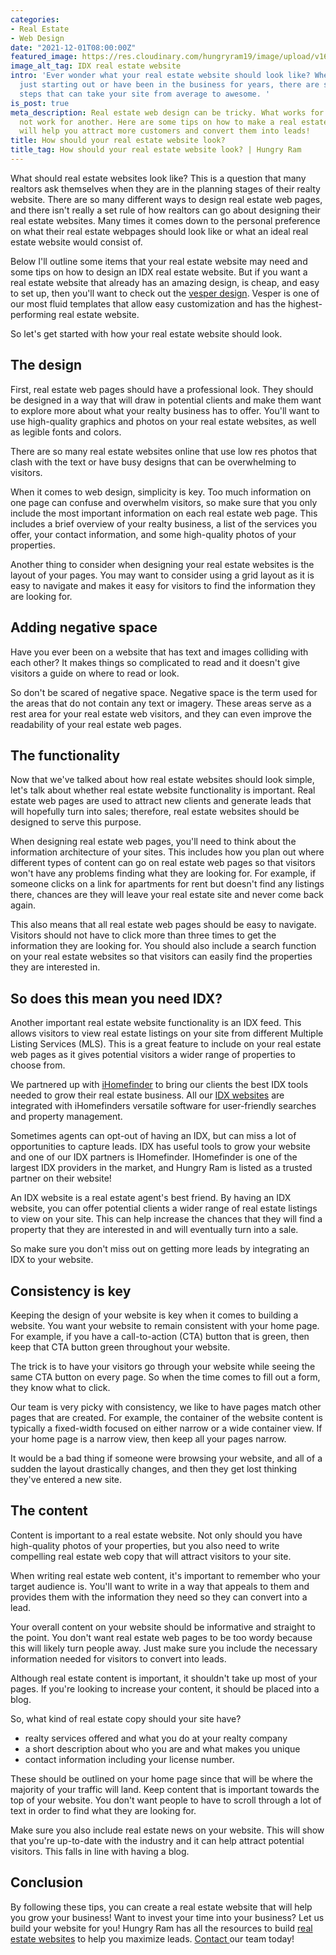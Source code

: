 ```yaml
---
categories:
- Real Estate
- Web Design
date: "2021-12-01T08:00:00Z"
featured_image: https://res.cloudinary.com/hungryram19/image/upload/v1638401928/hungryram/real-estate-webdesign_bktgwt.jpg
image_alt_tag: IDX real estate website
intro: 'Ever wonder what your real estate website should look like? Whether you''re
  just starting out or have been in the business for years, there are some simple
  steps that can take your site from average to awesome. '
is_post: true
meta_description: Real estate web design can be tricky. What works for one agent might
  not work for another. Here are some tips on how to make a real estate website that
  will help you attract more customers and convert them into leads!
title: How should your real estate website look?
title_tag: How should your real estate website look? | Hungry Ram
---
```

What should real estate websites look like? This is a question that many realtors ask themselves when they are in the planning stages of their realty website. There are so many different ways to design real estate web pages, and there isn't really a set rule of how realtors can go about designing their real estate websites. Many times it comes down to the personal preference on what their real estate webpages should look like or what an ideal real estate website would consist of.

Below I'll outline some items that your real estate website may need and some tips on how to design an IDX real estate website. But if you want a real estate website that already has an amazing design, is cheap, and easy to set up, then you'll want to check out the [vesper design](https://vesper.netlify.app/). Vesper is one of our most fluid templates that allow easy customization and has the highest-performing real estate website.

So let's get started with how your real estate website should look.

## The design

First, real estate web pages should have a professional look. They should be designed in a way that will draw in potential clients and make them want to explore more about what your realty business has to offer. You'll want to use high-quality graphics and photos on your real estate websites, as well as legible fonts and colors.

There are so many real estate websites online that use low res photos that clash with the text or have busy designs that can be overwhelming to visitors.

When it comes to web design, simplicity is key. Too much information on one page can confuse and overwhelm visitors, so make sure that you only include the most important information on each real estate web page. This includes a brief overview of your realty business, a list of the services you offer, your contact information, and some high-quality photos of your properties.

Another thing to consider when designing your real estate websites is the layout of your pages. You may want to consider using a grid layout as it is easy to navigate and makes it easy for visitors to find the information they are looking for.

## Adding negative space

Have you ever been on a website that has text and images colliding with each other? It makes things so complicated to read and it doesn't give visitors a guide on where to read or look.

So don't be scared of negative space. Negative space is the term used for the areas that do not contain any text or imagery. These areas serve as a rest area for your real estate web visitors, and they can even improve the readability of your real estate web pages.

## The functionality

Now that we've talked about how real estate websites should look simple, let's talk about whether real estate website functionality is important. Real estate web pages are used to attract new clients and generate leads that will hopefully turn into sales; therefore, real estate websites should be designed to serve this purpose.

When designing real estate web pages, you'll need to think about the information architecture of your sites. This includes how you plan out where different types of content can go on real estate web pages so that visitors won't have any problems finding what they are looking for. For example, if someone clicks on a link for apartments for rent but doesn't find any listings there, chances are they will leave your real estate site and never come back again.

This also means that all real estate web pages should be easy to navigate. Visitors should not have to click more than three times to get the information they are looking for. You should also include a search function on your real estate websites so that visitors can easily find the properties they are interested in.

## So does this mean you need IDX?

Another important real estate website functionality is an IDX feed. This allows visitors to view real estate listings on your site from different Multiple Listing Services (MLS). This is a great feature to include on your real estate web pages as it gives potential visitors a wider range of properties to choose from.

We partnered up with [iHomefinder](https://www.ihomefinder.com/blog/web-developer-resources/partner-spotlight-hungry-ram/) to bring our clients the best IDX tools needed to grow their real estate business. All our [IDX websites](/services/agent-idx-websites/) are integrated with iHomefinders versatile software for user-friendly searches and property management.

Sometimes agents can opt-out of having an IDX, but can miss a lot of opportunities to capture leads. IDX has useful tools to grow your website and one of our IDX partners is IHomefinder. IHomefinder is one of the largest IDX providers in the market, and Hungry Ram is listed as a trusted partner on their website!

An IDX website is a real estate agent's best friend. By having an IDX website, you can offer potential clients a wider range of real estate listings to view on your site. This can help increase the chances that they will find a property that they are interested in and will eventually turn into a sale.

So make sure you don't miss out on getting more leads by integrating an IDX to your website.

## Consistency is key

Keeping the design of your website is key when it comes to building a website. You want your website to remain consistent with your home page. For example, if you have a call-to-action (CTA) button that is green, then keep that CTA button green throughout your website.

The trick is to have your visitors go through your website while seeing the same CTA button on every page. So when the time comes to fill out a form, they know what to click.

Our team is very picky with consistency, we like to have pages match other pages that are created. For example, the container of the website content is typically a fixed-width focused on either narrow or a wide container view. If your home page is a narrow view, then keep all your pages narrow.

It would be a bad thing if someone were browsing your website, and all of a sudden the layout drastically changes, and then they get lost thinking they've entered a new site.

## The content

Content is important to a real estate website. Not only should you have high-quality photos of your properties, but you also need to write compelling real estate web copy that will attract visitors to your site.

When writing real estate web content, it's important to remember who your target audience is. You'll want to write in a way that appeals to them and provides them with the information they need so they can convert into a lead.

Your overall content on your website should be informative and straight to the point. You don't want real estate web pages to be too wordy because this will likely turn people away. Just make sure you include the necessary information needed for visitors to convert into leads.

Although real estate content is important, it shouldn't take up most of your pages. If you're looking to increase your content, it should be placed into a blog.

So, what kind of real estate copy should your site have?

* realty services offered and what you do at your realty company
* a short description about who you are and what makes you unique
* contact information including your license number.

These should be outlined on your home page since that will be where the majority of your traffic will land. Keep content that is important towards the top of your website. You don't want people to have to scroll through a lot of text in order to find what they are looking for.

Make sure you also include real estate news on your website. This will show that you're up-to-date with the industry and it can help attract potential visitors. This falls in line with having a blog.

## Conclusion

By following these tips, you can create a real estate website that will help you grow your business! Want to invest your time into your business? Let us build your website for you! Hungry Ram has all the resources to build [real estate websites](https://www.hungryram.com/services/agent-idx-websites/) to help you maximize leads. [Contact ](/contact)our team today!